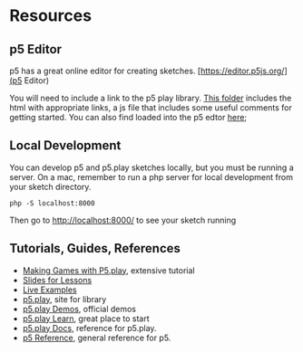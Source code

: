 
# Resources

## p5 Editor
p5 has a great online editor for creating sketches. [https://editor.p5js.org/](p5 Editor)

You will need to include a link to the p5 play library. [This folder](./starter_template) includes the html with appropriate links, a js file that includes some useful comments for getting started. You can also find loaded into the p5 edtor [here](https://editor.p5js.org/awdriggs/sketches/teBItm3gt);

## Local Development
You can develop p5 and p5.play sketches locally, but you must be running a server. On a mac, remember to run a php server for local development from your sketch directory.

```
php -S localhost:8000
```

Then go to [http://localhost:8000/](http://localhost:8000/) to see your sketch running 


## Tutorials, Guides, References
- [Making Games with P5.play](https://creative-coding.decontextualize.com/making-games-with-p5-play/), extensive tutorial
- [Slides for Lessons](./lesson_slides.pdf)
- [Live Examples](https://awdriggs.github.io/p5PlayIntro/)
- [p5.play](https://p5play.org/), site for library
- [p5.play Demos](https://p5play.org/demos/), official demos
- [p5.play Learn](https://p5play.org/learn/sprite.html), great place to start
- [p5.play Docs](https://p5play.org/docs/), reference for p5.play.
- [p5 Reference](https://p5js.org/reference/), general reference for p5.

